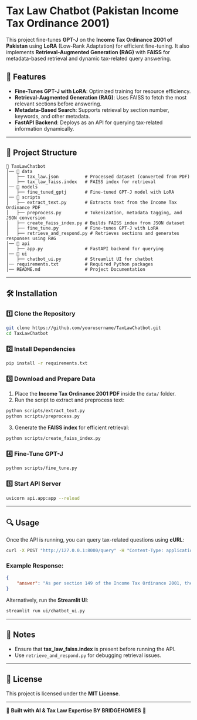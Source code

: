 
# **Tax Law Chatbot (Pakistan Income Tax Ordinance 2001)**  

This project fine-tunes **GPT-J** on the **Income Tax Ordinance 2001 of Pakistan** using **LoRA** (Low-Rank Adaptation) for efficient fine-tuning. It also implements **Retrieval-Augmented Generation (RAG)** with **FAISS** for metadata-based retrieval and dynamic tax-related query answering.

## 🚀 **Features**  

- **Fine-Tunes GPT-J with LoRA**: Optimized training for resource efficiency.  
- **Retrieval-Augmented Generation (RAG)**: Uses FAISS to fetch the most relevant sections before answering.  
- **Metadata-Based Search**: Supports retrieval by section number, keywords, and other metadata.  
- **FastAPI Backend**: Deploys as an API for querying tax-related information dynamically.  

---

## 📁 **Project Structure**  

```
📂 TaxLawChatbot
│── 📂 data
│   ├── tax_law.json          # Processed dataset (converted from PDF)
│   ├── tax_law_faiss.index   # FAISS index for retrieval
│── 📂 models
│   ├── fine_tuned_gptj       # Fine-tuned GPT-J model with LoRA
│── 📂 scripts
│   ├── extract_text.py       # Extracts text from the Income Tax Ordinance PDF
│   ├── preprocess.py         # Tokenization, metadata tagging, and JSON conversion
│   ├── create_faiss_index.py # Builds FAISS index from JSON dataset
│   ├── fine_tune.py          # Fine-tunes GPT-J with LoRA
│   ├── retrieve_and_respond.py # Retrieves sections and generates responses using RAG
│── 📂 api
│   ├── app.py                # FastAPI backend for querying
│── 📂 ui
│   ├── chatbot_ui.py         # Streamlit UI for chatbot
│── requirements.txt          # Required Python packages
│── README.md                 # Project Documentation
```

---

## 🛠️ **Installation**  

### **1️⃣ Clone the Repository**  

```bash
git clone https://github.com/yourusername/TaxLawChatbot.git
cd TaxLawChatbot
```

### **2️⃣ Install Dependencies**  

```bash
pip install -r requirements.txt
```

### **3️⃣ Download and Prepare Data**  

1. Place the **Income Tax Ordinance 2001 PDF** inside the `data/` folder.  
2. Run the script to extract and preprocess text:  

```bash
python scripts/extract_text.py
python scripts/preprocess.py
```

3. Generate the **FAISS index** for efficient retrieval:  

```bash
python scripts/create_faiss_index.py
```

### **4️⃣ Fine-Tune GPT-J**  

```bash
python scripts/fine_tune.py
```

### **5️⃣ Start API Server**  

```bash
uvicorn api.app:app --reload
```

---

## 🔍 **Usage**  

Once the API is running, you can query tax-related questions using **cURL**:  

```bash
curl -X POST "http://127.0.0.1:8000/query" -H "Content-Type: application/json" -d '{"question": "What is the tax rate for salaried individuals in Pakistan?"}'
```

### **Example Response:**  

```json
{
    "answer": "As per section 149 of the Income Tax Ordinance 2001, the tax rate for salaried individuals varies based on income slabs. For example, individuals earning up to PKR 600,000 annually are exempt from tax..."
}
```

Alternatively, run the **Streamlit UI**:  

```bash
streamlit run ui/chatbot_ui.py
```

---

## 📌 **Notes**  

- Ensure that **tax_law_faiss.index** is present before running the API.  
- Use `retrieve_and_respond.py` for debugging retrieval issues.  

---

## 📜 **License**  

This project is licensed under the **MIT License**.  

---

🚀 **Built with AI & Tax Law Expertise BY BRIDGEHOMIES** 🚀  
